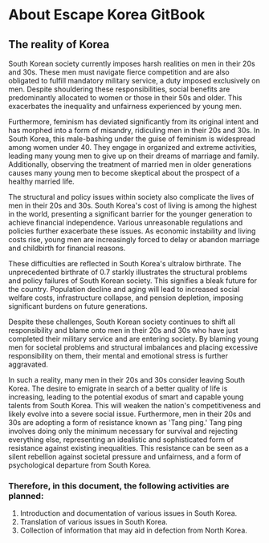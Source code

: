 # About Escape Korea GitBook

## &#x20;The reality of Korea

South Korean society currently imposes harsh realities on men in their 20s and 30s. These men must navigate fierce competition and are also obligated to fulfill mandatory military service, a duty imposed exclusively on men. Despite shouldering these responsibilities, social benefits are predominantly allocated to women or those in their 50s and older. This exacerbates the inequality and unfairness experienced by young men.

Furthermore, feminism has deviated significantly from its original intent and has morphed into a form of misandry, ridiculing men in their 20s and 30s. In South Korea, this male-bashing under the guise of feminism is widespread among women under 40. They engage in organized and extreme activities, leading many young men to give up on their dreams of marriage and family. Additionally, observing the treatment of married men in older generations causes many young men to become skeptical about the prospect of a healthy married life.

The structural and policy issues within society also complicate the lives of men in their 20s and 30s. South Korea's cost of living is among the highest in the world, presenting a significant barrier for the younger generation to achieve financial independence. Various unreasonable regulations and policies further exacerbate these issues. As economic instability and living costs rise, young men are increasingly forced to delay or abandon marriage and childbirth for financial reasons.

These difficulties are reflected in South Korea's ultralow birthrate. The unprecedented birthrate of 0.7 starkly illustrates the structural problems and policy failures of South Korean society. This signifies a bleak future for the country. Population decline and aging will lead to increased social welfare costs, infrastructure collapse, and pension depletion, imposing significant burdens on future generations.

Despite these challenges, South Korean society continues to shift all responsibility and blame onto men in their 20s and 30s who have just completed their military service and are entering society. By blaming young men for societal problems and structural imbalances and placing excessive responsibility on them, their mental and emotional stress is further aggravated.

In such a reality, many men in their 20s and 30s consider leaving South Korea. The desire to emigrate in search of a better quality of life is increasing, leading to the potential exodus of smart and capable young talents from South Korea. This will weaken the nation's competitiveness and likely evolve into a severe social issue. Furthermore, men in their 20s and 30s are adopting a form of resistance known as 'Tang ping.' Tang ping involves doing only the minimum necessary for survival and rejecting everything else, representing an idealistic and sophisticated form of resistance against existing inequalities. This resistance can be seen as a silent rebellion against societal pressure and unfairness, and a form of psychological departure from South Korea.



### &#x20;Therefore, in this document, the following activities are planned:

1. Introduction and documentation of various issues in South Korea.
2. Translation of various issues in South Korea.
3. Collection of information that may aid in defection from North Korea.

